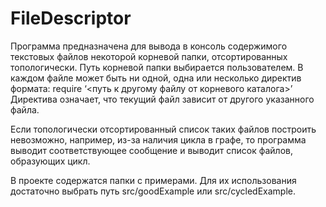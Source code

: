 # FileDescriptor

Программа предназначена для вывода в консоль содержимого текстовых файлов некоторой корневой папки, отсортированных топологически. Путь корневой папки выбирается пользователем. В каждом файле может быть ни одной, одна или несколько директив формата:
require ‘<путь к другому файлу от корневого каталога>’
Директива означает, что текущий файл зависит от другого указанного файла.

Если топологически отсортированный список таких файлов построить невозможно, например, из-за наличия цикла в графе, то программа выводит соответствующее сообщение и выводит список файлов, образующих цикл.

В проекте содержатся папки с примерами. Для их использования достаточно выбрать путь src/goodExample или src/cycledExample.
